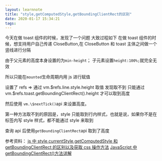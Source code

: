 ```yaml
---
layout: learnnote
title: "style,getComputedStyle,getBoundingClientRect的区别"
date: 2020-01-17 15:34:21
tags:
---
```


今天在做 toast 组件的时候，发现了一个问题
大致过程如下
在做 toast 组件的时候，想支持用户自己传递 CloseButton,在 CloseButton 和 toast 主体之间做一个竖线进行分隔

由于父元素的高度本身设置的为`min-height`；
子元素设置`height:100%;`就完全无效

所以只能在`mounted`生命周期内用 js 进行赋值

设置了 refs => 通过 vm.\$refs.line.style.height 取值
发现取不到
只能通过 vm.\$refs.toast.getBoundingClientRect().height 才可以取到高度

然后使用
`vm.\$nextTick()`api 来设置高度。

第一种方法取不到的原因是，style 只能取到行内样式，也就是说，如果你不是在标签内写 style 样式，都不能通过 style 来取到

查询 api 后使用`getBoundingClientRect`api 取到了高度

参考资料：
[js 中 style,currentStyle,getComputedStyle 和 getBoundingClientRect 的区别以及获取 css 操作方法](https://blog.csdn.net/qishuixian/article/details/79458483)
[JavaScript 中 getBoundingClientRect()方法详解](https://www.cnblogs.com/libin-1/p/6137167.html)
